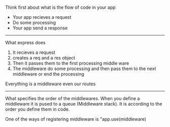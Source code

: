 Think first about what is the flow of code in your app

- Your app recieves a request
- Do some processing
- Your app send a response

-----

What express does

1. It recieves a request
2. creates a req and a res object
3. Then it passes them to the first processing middle ware
4. The middleware do some processing and then pass them to the next middleware or end the processing


Everything is a middleware even our routes

----


What specifies the order of the middlewares. When you define a middleware it is pused to a queue (Middleware stack). 
It is according to the order you define them in code.

One of the ways of registering middleware is "app.use(middleware)